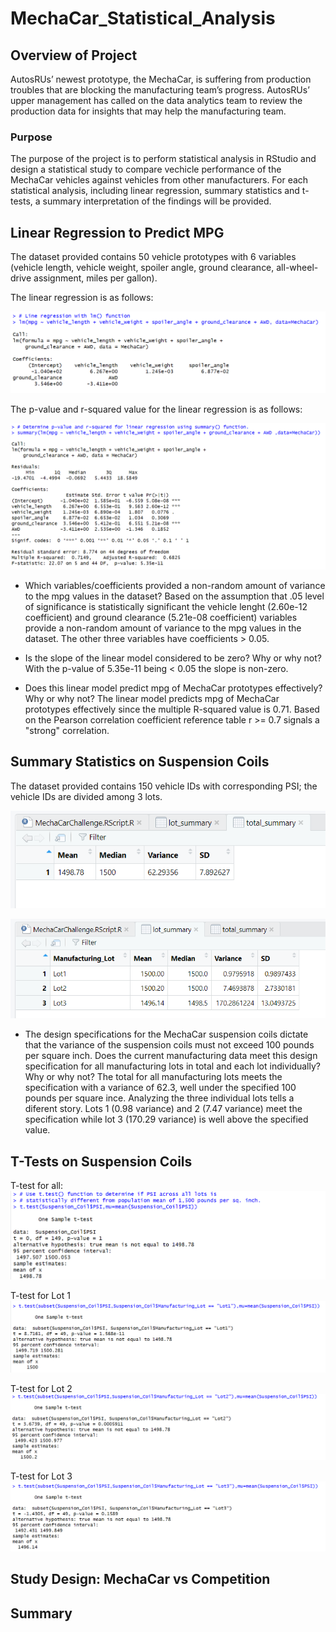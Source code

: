 # MechaCar_Statistical_Analysis

## Overview of Project
AutosRUs’ newest prototype, the MechaCar, is suffering from production troubles that are blocking the manufacturing team’s progress. AutosRUs’ upper management has called on the data analytics team to review the production data for insights that may help the manufacturing team.

### Purpose
The purpose of the project is to perform statistical analysis in RStudio and design a statistical study to compare vechicle performance of the MechaCar vehicles against vehicles from other manufacturers. For each statistical analysis, including linear regression, summary statistics and t-tests, a summary interpretation of the findings will be provided.

## Linear Regression to Predict MPG
The dataset provided contains 50 vehicle prototypes with 6 variables (vehicle length, vehicle weight, spoiler angle, ground clearance, all-wheel-drive assignment, miles per gallon).

The linear regression is as follows:

![line_regression](https://raw.githubusercontent.com/JBro-Birds/MechaCar_Statistical_Analysis/master/support_images_read.me/line_regression.png)

The p-value and r-squared value for the linear regression is as follows:

![p_value_r_squared](https://raw.githubusercontent.com/JBro-Birds/MechaCar_Statistical_Analysis/master/support_images_read.me/p_value_r_squared.png)

*  Which variables/coefficients provided a non-random amount of variance to the mpg values in the dataset?  Based on the assumption that .05 level of significance is statistically significant the vehicle lenght (2.60e-12 coefficient) and ground clearance (5.21e-08 coefficient) variables provide a non-random amount of variance to the mpg values in the dataset.  The other three variables have coefficients > 0.05.

* Is the slope of the linear model considered to be zero? Why or why not?  With the p-value of 5.35e-11 being < 0.05 the slope is non-zero.

* Does this linear model predict mpg of MechaCar prototypes effectively? Why or why not?  The linear model predicts mpg of MechaCar prototypes effectively since the multiple R-squared value is 0.71.  Based on the Pearson correlation coefficient reference table r >= 0.7 signals a "strong" correlation.

## Summary Statistics on Suspension Coils
The dataset provided contains 150 vehicle IDs with corresponding PSI; the vehicle IDs are divided among 3 lots.

![total_summary](https://raw.githubusercontent.com/JBro-Birds/MechaCar_Statistical_Analysis/master/support_images_read.me/total_summary.png)

![lot_summary](https://raw.githubusercontent.com/JBro-Birds/MechaCar_Statistical_Analysis/master/support_images_read.me/lot_summary.png)

* The design specifications for the MechaCar suspension coils dictate that the variance of the suspension coils must not exceed 100 pounds per square inch. Does the current manufacturing data meet this design specification for all manufacturing lots in total and each lot individually? Why or why not?  The total for all manufacturing lots meets the specification with a variance of 62.3, well under the specified 100 pounds per square ince.  Analyzing the three individual lots tells a diferent story.  Lots 1 (0.98 variance) and 2 (7.47 variance) meet the specification while lot 3 (170.29 variance) is well above the specified value.

## T-Tests on Suspension Coils
T-test for all:
![t_test_lotAll](https://raw.githubusercontent.com/JBro-Birds/MechaCar_Statistical_Analysis/master/support_images_read.me/t_test_lotAll.png)

T-test for Lot 1
![t_test_lot1](https://raw.githubusercontent.com/JBro-Birds/MechaCar_Statistical_Analysis/master/support_images_read.me/t_test_lot1.png)

T-test for Lot 2
![t_test_lot2](https://raw.githubusercontent.com/JBro-Birds/MechaCar_Statistical_Analysis/master/support_images_read.me/t_test_lot2.png)

T-test for Lot 3
![t_test_lot3](https://raw.githubusercontent.com/JBro-Birds/MechaCar_Statistical_Analysis/master/support_images_read.me/t_test_lot3.png)



## Study Design: MechaCar vs Competition

## Summary

